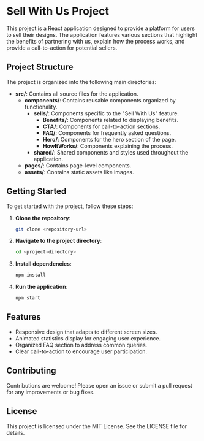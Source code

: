 # Sell With Us Project

This project is a React application designed to provide a platform for users to sell their designs. The application features various sections that highlight the benefits of partnering with us, explain how the process works, and provide a call-to-action for potential sellers.

## Project Structure

The project is organized into the following main directories:

- **src/**: Contains all source files for the application.
  - **components/**: Contains reusable components organized by functionality.
    - **sells/**: Components specific to the "Sell With Us" feature.
      - **Benefits/**: Components related to displaying benefits.
      - **CTA/**: Components for call-to-action sections.
      - **FAQ/**: Components for frequently asked questions.
      - **Hero/**: Components for the hero section of the page.
      - **HowItWorks/**: Components explaining the process.
    - **shared/**: Shared components and styles used throughout the application.
  - **pages/**: Contains page-level components.
  - **assets/**: Contains static assets like images.

## Getting Started

To get started with the project, follow these steps:

1. **Clone the repository**:
   ```bash
   git clone <repository-url>
   ```

2. **Navigate to the project directory**:
   ```bash
   cd <project-directory>
   ```

3. **Install dependencies**:
   ```bash
   npm install
   ```

4. **Run the application**:
   ```bash
   npm start
   ```

## Features

- Responsive design that adapts to different screen sizes.
- Animated statistics display for engaging user experience.
- Organized FAQ section to address common queries.
- Clear call-to-action to encourage user participation.

## Contributing

Contributions are welcome! Please open an issue or submit a pull request for any improvements or bug fixes.

## License

This project is licensed under the MIT License. See the LICENSE file for details.